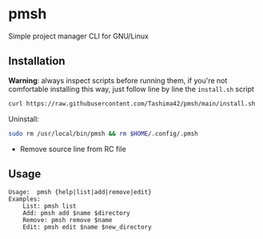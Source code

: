 # pmsh
Simple project manager CLI for GNU/Linux

## Installation
**Warning**: always inspect scripts before running them, if you're not comfortable installing this way, just follow line by line the `install.sh` script
```bash
curl https://raw.githubusercontent.com/Tashima42/pmsh/main/install.sh | sudo sh
```
Uninstall:
```bash
sudo rm /usr/local/bin/pmsh && rm $HOME/.config/.pmsh
```
* Remove source line from RC file

## Usage
```
Usage:  pmsh {help|list|add|remove|edit}
Examples:
    List: pmsh list
    Add: pmsh add $name $directory
    Remove: pmsh remove $name
    Edit: pmsh edit $name $new_directory
```

